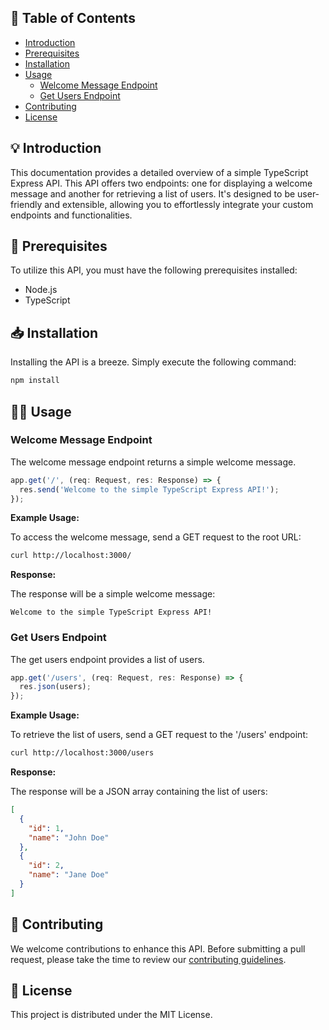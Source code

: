 ## 🔗 Table of Contents

- [Introduction](#introduction)
- [Prerequisites](#prerequisites)
- [Installation](#installation)
- [Usage](#usage)
  - [Welcome Message Endpoint](#welcome-message-endpoint)
  - [Get Users Endpoint](#get-users-endpoint)
- [Contributing](#contributing)
- [License](#license)

## 💡 Introduction

This documentation provides a detailed overview of a simple TypeScript Express API. This API offers two endpoints: one for displaying a welcome message and another for retrieving a list of users. It's designed to be user-friendly and extensible, allowing you to effortlessly integrate your custom endpoints and functionalities.

## 🧰 Prerequisites

To utilize this API, you must have the following prerequisites installed:

- Node.js
- TypeScript

## 📥 Installation

Installing the API is a breeze. Simply execute the following command:

```sh
npm install
```

## 🏃‍♂️ Usage

### Welcome Message Endpoint

The welcome message endpoint returns a simple welcome message.

```typescript
app.get('/', (req: Request, res: Response) => {
  res.send('Welcome to the simple TypeScript Express API!');
});
```

**Example Usage:**

To access the welcome message, send a GET request to the root URL:

```sh
curl http://localhost:3000/
```

**Response:**

The response will be a simple welcome message:

```
Welcome to the simple TypeScript Express API!
```

### Get Users Endpoint

The get users endpoint provides a list of users.

```typescript
app.get('/users', (req: Request, res: Response) => {
  res.json(users);
});
```

**Example Usage:**

To retrieve the list of users, send a GET request to the '/users' endpoint:

```sh
curl http://localhost:3000/users
```

**Response:**

The response will be a JSON array containing the list of users:

```json
[
  {
    "id": 1,
    "name": "John Doe"
  },
  {
    "id": 2,
    "name": "Jane Doe"
  }
]
```

## 🤝 Contributing

We welcome contributions to enhance this API. Before submitting a pull request, please take the time to review our [contributing guidelines](CONTRIBUTING.md).

## 📄 License

This project is distributed under the MIT License.